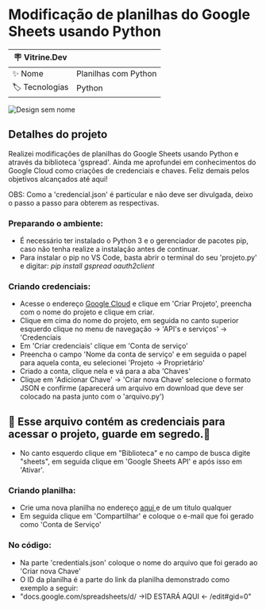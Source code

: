 # Modificação de planilhas do Google Sheets usando Python

| :placard: Vitrine.Dev |     |
| -------------  | --- |
| :sparkles: Nome        | Planilhas com Python
| :label: Tecnologias | Python


![Design sem nome](https://github.com/Bullsyeswild/Planilha_sheets/assets/127852691/72a5644d-794c-4322-a692-891a70bf15e7)


## Detalhes do projeto

Realizei modificações de planilhas do Google Sheets usando Python e através da biblioteca 'gspread'. Ainda me aprofundei em conhecimentos do Google Cloud como criações de credenciais e chaves. Feliz demais pelos objetivos alcançados até aqui!

OBS: Como a 'credencial.json' é particular e não deve ser divulgada, deixo o passo a passo para obterem as respectivas.

### Preparando o ambiente:

- É necessário ter instalado o Python 3 e o gerenciador de pacotes pip, caso não tenha realize a instalação antes de continuar.
- Para instalar o pip no VS Code, basta abrir o terminal do seu 'projeto.py' e digitar: *pip install gspread oauth2client*

### Criando credenciais:

- Acesse o endereço <a href="https://console.developers.google.com/project"> Google Cloud</a> e clique em 'Criar Projeto', preencha com o nome do projeto e clique em criar.
- Clique em cima do nome do projeto, em seguida no canto superior esquerdo clique no menu de navegação -> 'API's e serviços' -> 'Credenciais
- Em 'Criar credenciais' clique em 'Conta de serviço'
- Preencha o campo 'Nome da conta de serviço' e em seguida o papel para aquela conta, eu selecionei 'Projeto -> Proprietário'
- Criado a conta, clique nela e vá para a aba 'Chaves'
- Clique em 'Adicionar Chave' -> 'Criar nova Chave' selecione o formato JSON e confirme (aparecerá um arquivo em download que deve ser colocado na pasta junto com o 'arquivo.py')
## 🚨 Esse arquivo contém as credenciais para acessar o projeto, guarde em segredo.🚨

- No canto esquerdo clique em "Biblioteca" e no campo de busca digite "sheets", em seguida clique em 'Google Sheets API' e após isso em 'Ativar'.

### Criando planilha:

- Crie uma nova planilha no endereço <a href="https://docs.google.com/spreadsheets/u/0/"> aqui </a> e de um titulo qualquer
- Em seguida clique em 'Compartilhar' e coloque o e-mail que foi gerado como 'Conta de Serviço'

### No código:

- Na parte 'credentials.json' coloque o nome do arquivo que foi gerado ao 'Criar nova Chave'
- O ID da planilha é a parte do link da planilha demonstrado como exemplo a seguir:
- "docs.google.com/spreadsheets/d/ ->ID ESTARÁ AQUI <- /edit#gid=0"
